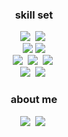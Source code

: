 

<h3 align="center">skill set</h3>
<p align="center">
<img src="https://img.shields.io/badge/Java-007396?style=flat-square&logo=Java&logoColor=white"/></a>&nbsp 
<img src="https://img.shields.io/badge/SpringBoot-6DB33F?style=flat-square&logo=Spring&logoColor=white"/></a>&nbsp 
<br>
<img src="https://img.shields.io/badge/Python-3776AB?style=flat-square&logo=Python&logoColor=white"/></a>
<img src="https://img.shields.io/badge/FastAPI-009688?style=flat-square&logo=FastAPI&logoColor=white"/></a>
<br>
<img src="https://img.shields.io/badge/Javascript-ffb13b?style=flat-square&logo=javascript&logoColor=white"/></a>&nbsp 
<img src="https://img.shields.io/badge/css-1572B6?style=flat-square&logo=css3&logoColor=white"/></a>&nbsp 
<img src="https://img.shields.io/badge/jQuery-0769AD?style=flat-square&logo=jQuery&logoColor=white"/></a>&nbsp 
<br>
<img src="https://img.shields.io/badge/Chart.js-FF6384?style=flat-square&logo=Chart.js&logoColor=white"/></a>&nbsp 
<img src="https://img.shields.io/badge/Oracle-F80000?style=flat-square&logo=Oracle&logoColor=white"/></a>&nbsp 



</p>


<h3 align="center">about me</h3>
<p align="center">
<a href="https://iamhmin.github.io" target="_blank"><img src="https://img.shields.io/badge/GitHubBlog-DD0B78?style=flat-square&logo=GitHub%20Sponsors&logoColor=white"/></a>&nbsp 
<a href="mailto:iamhmin09@gmail.com" target="_blank"><img src="https://img.shields.io/badge/iamhmin09@gmail.com-EA4335?style=flat-square&logo=Gmail&logoColor=white"/></a>&nbsp 
</p>
